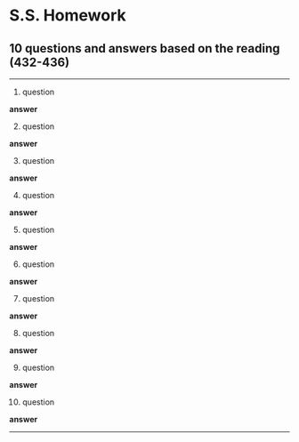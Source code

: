 # S.S. Homework
## 10 questions and answers based on the reading (432-436)
---
1. question

**answer**

2. question

**answer**

3. question

**answer**

4. question

**answer**

5. question

**answer**

6. question

**answer**

7. question

**answer**

8. question

**answer**

9. question

**answer**

10. question

**answer**

---